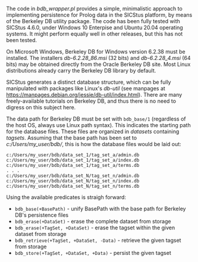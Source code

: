 The code in *bdb_wrapper.pl* provides a simple, minimalistic approach to implementing persistence for Prolog data in the SICStus platform, by means of the Berkeley DB utility package. The code has been fully tested with SICStus 4.6.0, under Windows 10 Enterpise and Ubuntu 20.04 operating systems. It might perform equally well in other releases, but this has not been tested.

On Microsoft Windows, Berkeley DB for Windows version 6.2.38 must be installed. The installers *db-6.2.28_86.msi* (32 bits) and *db-6.2.28_4.msi* (64 bits) may be obtained directly from the Oracle Berkeley DB site. Most Linux distributions already carry the Berkeley DB library by default. 

SICStus generates a distinct database structure, which can be fully manipulated with packages like Linux's *db-util* (see manpages at https://manpages.debian.org/jessie/db-util/index.html). There are many freely-available tutorials on Berkeley DB, and thus there is no need to digress on this subject here.

The data path for Berkeley DB must be set with `bdb_base/1` (regardless of the host OS, always use Linux path syntax). This indicates the starting path for the database files. These files are organized in *datasets* containing *tagsets*. Assuming that the base path has been set to *c:/Users/my_user/bdb/*, this is how the database files would be laid out:

`c:/Users/my_user/bdb/data_set_1/tag_set_a/admin.db`  
`c:/Users/my_user/bdb/data_set_1/tag_set_a/index.db`  
`c:/Users/my_user/bdb/data_set_1/tag_set_a/terms.db`  
`. . .`  
`c:/Users/my_user/bdb/data_set_N/tag_set_n/admin.db`  
`c:/Users/my_user/bdb/data_set_N/tag_set_n/index.db`  
`c:/Users/my_user/bdb/data_set_N/tag_set_n/terms.db`  

Using the available predicates is straigh forward:

- `bdb_base(+BasePath)` - unify BasePath with the base path for Berkeley DB's persistence files 
- `bdb_erase(+DataSet)` - erase the complete dataset from storage  
- `bdb_erase(+TagSet, +DataSet)` - erase the tagset within the given dataset from storage  
- `bdb_retrieve(+TagSet, +DataSet, -Data)` - retrieve the given tagset from storage  
- `bdb_store(+TagSet, +DataSet, +Data)` - persist the given tagset  
